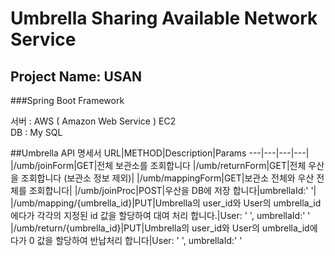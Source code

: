 Umbrella  Sharing Available Network Service
===========================================

## Project Name: USAN
###Spring Boot Framework

서버 : AWS ( Amazon Web Service ) EC2  
DB : My SQL


##Umbrella API 명세서
URL|METHOD|Description|Params
---|---|---|---|
|/umb/joinForm|GET|전체 보관소를 조회합니다
|/umb/returnForm|GET|전체 우산을 조회합니다  (보관소 정보 제외)|
|/umb/mappingForm|GET|보관소 전체와 우산 전체를 조회합니다|
|/umb/joinProc|POST|우산을 DB에 저장 합니다|umbrellaId:' '|
|/umb/mapping/{umbrella_id}|PUT|Umbrella의 user_id와 User의 umbrella_id에다가 각각의 지정된 id 값을 할당하여 대여 처리 합니다.|User: ' ', umbrellaId:' '
|/umb/return/{umbrella_id}|PUT|Umbrella의 user_id와 User의 umbrella_id에다가 0 값을 할당하여 반납처리 합니다|User: ' ', umbrellaId:' '